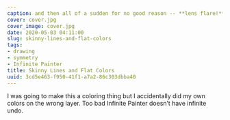 ```yaml
---
caption: and then all of a sudden for no good reason -- **lens flare!**
cover: cover.jpg
cover_image: cover.jpg
date: 2020-05-03 04:11:00
slug: skinny-lines-and-flat-colors
tags:
- drawing
- symmetry
- Infinite Painter
title: Skinny Lines and Flat Colors
uuid: 3cd5e463-f950-41f1-a7a2-86c303dbba40
---
```


I was going to make this a coloring thing but I accidentally did my own
colors on the wrong layer. Too bad Infinite Painter doesn’t have
infinite undo.